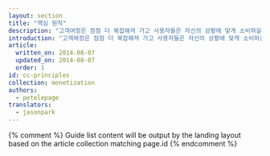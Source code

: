 ```yaml
---
layout: section
title: "핵심 원칙"
description: "고객여정은 점점 더 복잡해져 가고 사용자들은 자신의 상황에 맞게 소비하길 원합니다. 사용자에게 선택권을 주세요."
introduction: "고객여정은 점점 더 복잡해져 가고 사용자들은 자신의 상황에 맞게 소비하길 원합니다. 이번 섹션을 통해 방문자에게 선택권을 넘김으로 어떻게 전환을 이끌수 있는지 알아봅시다."
article:
  written_on: 2014-08-07
  updated_on: 2014-08-07
  order: 1
id: cc-principles
collection: monetization
authors:
  - petelepage
translators:
  - jasonpark
---
```


{% comment %}
Guide list content will be output by the landing layout based on the article collection matching page.id
{% endcomment %}
